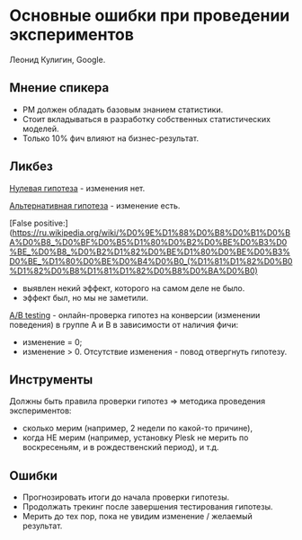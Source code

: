 # Основные ошибки при проведении экспериментов

Леонид Кулигин, Google.

## Мнение спикера
* PM должен обладать базовым знанием статистики.
* Стоит вкладываться в разработку собственных статистических моделей.
* Только 10% фич влияют на бизнес-результат.

## Ликбез
[Нулевая гипотеза](https://ru.wikipedia.org/wiki/%D0%9D%D1%83%D0%BB%D0%B5%D0%B2%D0%B0%D1%8F_%D0%B3%D0%B8%D0%BF%D0%BE%D1%82%D0%B5%D0%B7%D0%B0) - изменения нет.

[Альтернативная гипотеза](http://statistica.ru/glossary/general/alternativnaya-gipoteza-alternativa/) - изменение есть.

[False positive:](https://ru.wikipedia.org/wiki/%D0%9E%D1%88%D0%B8%D0%B1%D0%BA%D0%B8_%D0%BF%D0%B5%D1%80%D0%B2%D0%BE%D0%B3%D0%BE_%D0%B8_%D0%B2%D1%82%D0%BE%D1%80%D0%BE%D0%B3%D0%BE_%D1%80%D0%BE%D0%B4%D0%B0_(%D1%81%D1%82%D0%B0%D1%82%D0%B8%D1%81%D1%82%D0%B8%D0%BA%D0%B0)
* выявлен некий эффект, которого на самом деле не было.
* эффект был, но мы не заметили. 

[A/B testing](https://ru.wikipedia.org/wiki/A/B-%D1%82%D0%B5%D1%81%D1%82%D0%B8%D1%80%D0%BE%D0%B2%D0%B0%D0%BD%D0%B8%D0%B5) - онлайн-проверка гипотез на конверсии (изменении поведения) в группе A и B в зависимости от наличия фичи:
* изменение = 0;
* изменение > 0.
 Отсутствие изменения - повод отвергнуть гипотезу.

## Инструменты
Должны быть правила проверки гипотез => методика проведения экспериментов:
* сколько мерим (например, 2 недели по какой-то причине),
* когда НЕ мерим (например, установку Plesk не мерить по воскресеньям, и в рождественский период),
и т.д.
## Ошибки
* Прогнозировать итоги до начала проверки гипотезы.
* Продолжать трекинг после завершения тестирования гипотезы.
* Мерить до тех пор, пока не увидим изменение / желаемый результат.
